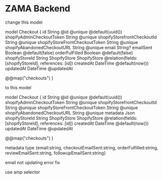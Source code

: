# ZAMA Backend

change this model

model Checkout {
id String @id @unique @default(uuid())
shopifyAdminCheckoutToken String @unique
shopifyStorefrontCheckoutId String @unique
shopifyStoreFrontCheckoutToken String @unique
shopifyAbandonedCheckoutURL String @unique
email String?
emailSent Boolean @default(false)
orderFulFilled Boolean @default(false)
shopifyStoreId String
ShopifyStore ShopifyStore @relation(fields: [shopifyStoreId], references: [id])
createdAt DateTime @default(now())
updatedAt DateTime @updatedAt

@@map("checkouts")
}

to this model

model Checkout {
id String @id @unique @default(uuid())
shopifyAdminCheckoutToken String @unique
shopifyStorefrontCheckoutId String @unique
shopifyStoreFrontCheckoutToken String @unique
shopifyAbandonedCheckoutURL String @unique
metadata Json
shopifyStoreId String
ShopifyStore ShopifyStore @relation(fields: [shopifyStoreId], references: [id])
createdAt DateTime @default(now())
updatedAt DateTime @updatedAt

@@map("checkouts")
}

metadata type {email:string, checkoutEmailSent:string, orderFulfilled:string, reviewEmailSent:string, followupEmailSent:string}

email not updating error fix

use amp selector
